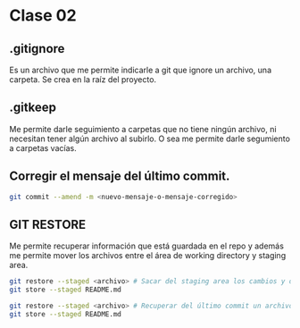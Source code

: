 # Clase 02

## .gitignore
Es un archivo que me permite indicarle a git que ignore un archivo, una carpeta.
Se crea en la raíz del proyecto.

## .gitkeep
Me permite darle seguimiento a carpetas que no tiene ningún archivo, ni necesitan tener algún archivo al subirlo. O sea me permite darle segumiento a carpetas vacías.

## Corregir el mensaje del último commit.

```sh
git commit --amend -m <nuevo-mensaje-o-mensaje-corregido>
```

## GIT RESTORE
Me permite recuperar información que está guardada en el repo y además me permite mover los archivos entre el área de working directory y staging area.


```sh
git restore --staged <archivo> # Sacar del staging area los cambios y dejarlos en el working directory
git store --staged README.md
```

```sh
git restore --staged <archivo> # Recuperar del último commit un archivo en específico
git store --staged README.md
```